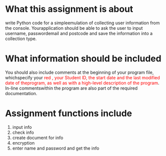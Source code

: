 # What this assignment is about
 write Python code for a simpleemulation of collecting user information from the console. Yourapplication should be able to ask the user to input username, passwordemail and postcode and save the information into a collection type.

# What information should be included
You should also include comments at the beginning of your program file, 
whichspecify your  <span style="color:red;">red  , your Student lD, the start date and the last modified date of theprogram, as well as with a high-level description of the program</span>. In-line commentswithin the program are also part of the required documentation.


# Assignment functions include
1. input info
2. check info
3. create document for info
4. encryption
5. enter name and password and get the info